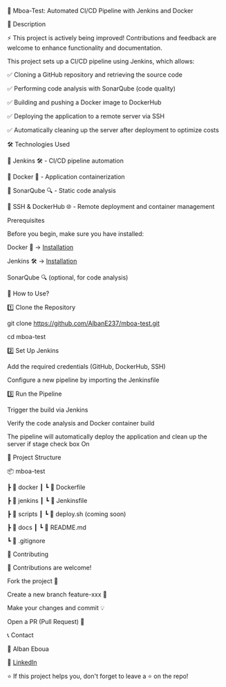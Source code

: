 🚀 Mboa-Test: Automated CI/CD Pipeline with Jenkins and Docker

📌 Description

⚡ This project is actively being improved! Contributions and feedback are welcome to enhance functionality and documentation.

This project sets up a CI/CD pipeline using Jenkins, which allows:

✅ Cloning a GitHub repository and retrieving the source code

✅ Performing code analysis with SonarQube (code quality)

✅ Building and pushing a Docker image to DockerHub

✅ Deploying the application to a remote server via SSH

✅ Automatically cleaning up the server after deployment to optimize costs

🛠️ Technologies Used


🔹 Jenkins 🛠️ - CI/CD pipeline automation

🔹 Docker 🐳 - Application containerization

🔹 SonarQube 🔍 - Static code analysis

🔹 SSH & DockerHub 🌐 - Remote deployment and container management

 Prerequisites

Before you begin, make sure you have installed:

Docker 🐳 → [Installation](https://docs.docker.com/get-docker/)

Jenkins 🛠️ → [Installation](https://www.jenkins.io/doc/book/installing/)

SonarQube 🔍 (optional, for code analysis)  


🚀 How to Use?

1️⃣ Clone the Repository

git clone https://github.com/AlbanE237/mboa-test.git

cd mboa-test

2️⃣ Set Up Jenkins

Add the required credentials (GitHub, DockerHub, SSH)

Configure a new pipeline by importing the Jenkinsfile

3️⃣ Run the Pipeline

Trigger the build via Jenkins

Verify the code analysis and Docker container build

The pipeline will automatically deploy the application and clean up the server if stage check box On

📂 Project Structure

📦 mboa-test

 ┣ 📂 docker
 ┃ ┗ 📜 Dockerfile
 
 ┣ 📂 jenkins
 ┃ ┗ 📜 Jenkinsfile
 
 ┣ 📂 scripts
 ┃ ┗ 📜 deploy.sh  (coming soon)
 
 ┣ 📂 docs
 ┃ ┗ 📜 README.md
 
 ┗ 📜 .gitignore


🤝 Contributing

🚀 Contributions are welcome!

Fork the project 🍴

Create a new branch feature-xxx 🌱

Make your changes and commit 💡

Open a PR (Pull Request) 🚀

📞 Contact

👤 Alban Eboua

📧 [LinkedIn](https://www.linkedin.com/in/albaneboua/)

⭐ If this project helps you, don't forget to leave a ⭐ on the repo!

